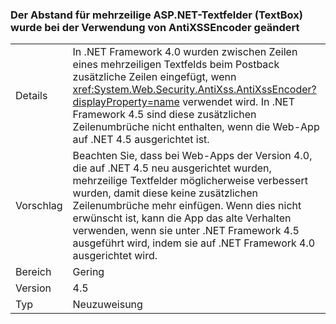 ### <a name="multi-line-aspnet-textbox-spacing-changed-when-using-antixssencoder"></a>Der Abstand für mehrzeilige ASP.NET-Textfelder (TextBox) wurde bei der Verwendung von AntiXSSEncoder geändert

|   |   |
|---|---|
|Details|In .NET Framework 4.0 wurden zwischen Zeilen eines mehrzeiligen Textfelds beim Postback zusätzliche Zeilen eingefügt, wenn <xref:System.Web.Security.AntiXss.AntiXssEncoder?displayProperty=name> verwendet wird. In .NET Framework 4.5 sind diese zusätzlichen Zeilenumbrüche nicht enthalten, wenn die Web-App auf .NET 4.5 ausgerichtet ist.|
|Vorschlag|Beachten Sie, dass bei Web-Apps der Version 4.0, die auf .NET 4.5 neu ausgerichtet wurden, mehrzeilige Textfelder möglicherweise verbessert wurden, damit diese keine zusätzlichen Zeilenumbrüche mehr einfügen. Wenn dies nicht erwünscht ist, kann die App das alte Verhalten verwenden, wenn sie unter .NET Framework 4.5 ausgeführt wird, indem sie auf .NET Framework 4.0 ausgerichtet wird.|
|Bereich|Gering|
|Version|4.5|
|Typ|Neuzuweisung|

